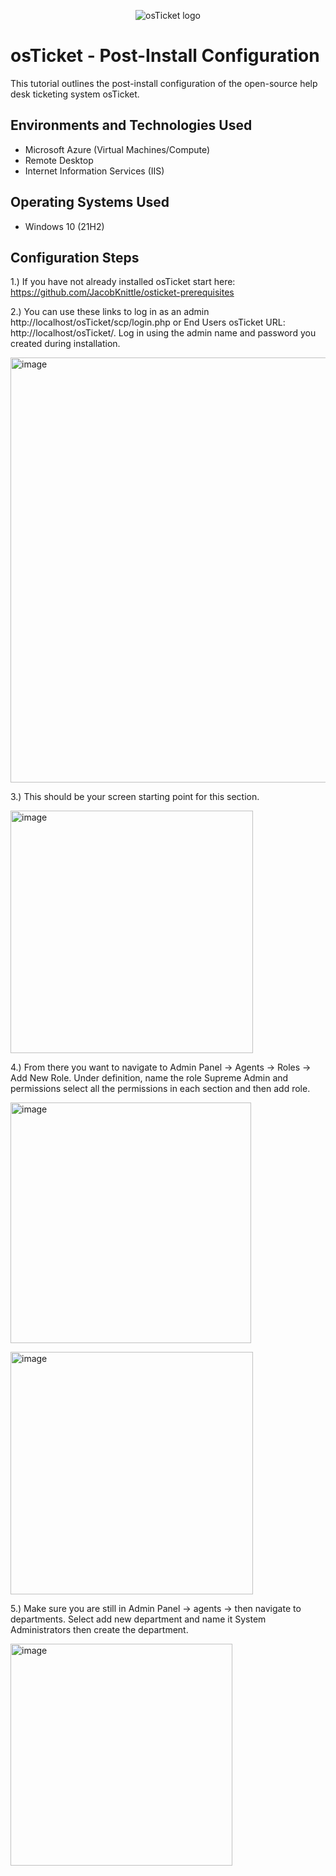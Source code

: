 
<p align="center">
<img src="https://i.imgur.com/Clzj7Xs.png" alt="osTicket logo"/>
</p>

<h1>osTicket - Post-Install Configuration</h1>
This tutorial outlines the post-install configuration of the open-source help desk ticketing system osTicket.<br />


<h2>Environments and Technologies Used</h2>

- Microsoft Azure (Virtual Machines/Compute)
- Remote Desktop
- Internet Information Services (IIS)

<h2>Operating Systems Used </h2>

- Windows 10</b> (21H2)

<h2>Configuration Steps</h2>

1.) If you have not already installed osTicket start here: https://github.com/JacobKnittle/osticket-prerequisites

2.) You can use these links to log in as an admin http://localhost/osTicket/scp/login.php or End Users osTicket URL: http://localhost/osTicket/. Log in using the admin name and password you created during installation.
<p>
<img width="680" alt="image" src="https://github.com/JacobKnittle/osTicket-Post-Install-Config/assets/124555008/f3c14111-359f-475c-8024-1e1d5f66e96f">
</p>

3.) This should be your screen starting point for this section.

<p>
  <img width="388" alt="image" src="https://github.com/JacobKnittle/osTicket-Post-Install-Config/assets/124555008/7c60fae3-f52b-478c-9c15-59e70e06fa42">
</p>

4.) From there you want to navigate to Admin Panel -> Agents -> Roles -> Add New Role. Under definition, name the role Supreme Admin and permissions select all the permissions in each section and then add role.
<p>
  
<img width="385" alt="image" src="https://github.com/JacobKnittle/osTicket-Post-Install-Config/assets/124555008/5c439094-dcc3-4a92-9fa4-58de1e170ee0">
</p>

<p>
  <img width="388" alt="image" src="https://github.com/JacobKnittle/osTicket-Post-Install-Config/assets/124555008/71c8a1b5-827d-4a52-94b3-5249a8829cd4">

</p>

5.) Make sure you are still in Admin Panel -> agents -> then navigate to departments. Select add new department and name it System Administrators then create the department.

<img width="355" alt="image" src="https://github.com/JacobKnittle/osTicket-Post-Install-Config/assets/124555008/355fb950-dfe7-4329-b0c6-bc4575752e00">


